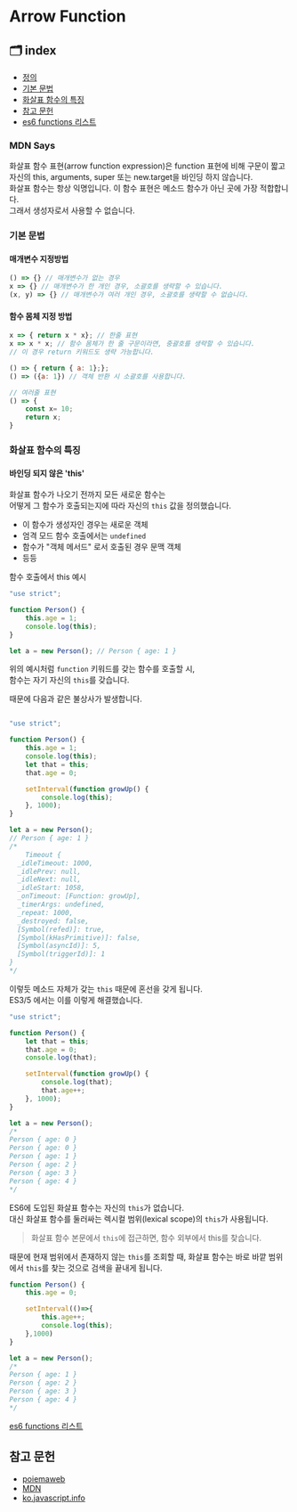 # Arrow Function

## 🗂 index

- [정의](#mdn-says)
- [기본 문법](#기본-문법)
- [화살표 함수의 특징](#화살표-함수의-특징)
- [참고 문헌](#참고-문헌)
- [es6 functions 리스트](https://github.com/Minsoo-web/es_features/tree/master/es6#functions)

### MDN Says

화살표 함수 표현(arrow function expression)은 function 표현에 비해 구문이 짧고  
자신의 this, arguments, super 또는 new.target을 바인딩 하지 않습니다.  
화살표 함수는 항상 익명입니다. 이 함수 표현은 메소드 함수가 아닌 곳에 가장 적합합니다.  
그래서 생성자로서 사용할 수 없습니다.

### 기본 문법

#### 매개변수 지정방법

```JavaScript
() => {} // 매개변수가 없는 경우
x => {} // 매개변수가 한 개인 경우, 소괄호를 생략할 수 있습니다.
(x, y) => {} // 매개변수가 여러 개인 경우, 소괄호를 생략할 수 없습니다.

```

#### 함수 몸체 지정 방법

```JavaScript
x => { return x * x}; // 한줄 표현
x => x * x; // 함수 몸체가 한 줄 구문이라면, 중괄호를 생략할 수 있습니다.
// 이 경우 return 키워드도 생략 가능합니다.

() => { return { a: 1};};
() => ({a: 1}) // 객체 반환 시 소괄호를 사용합니다.

// 여러줄 표현
() => {
    const x= 10;
    return x;
}
```

### 화살표 함수의 특징

#### 바인딩 되지 않은 'this'

화살표 함수가 나오기 전까지 모든 새로운 함수는  
어떻게 그 함수가 호출되는지에 따라 자신의 `this` 값을 정의했습니다.

- 이 함수가 생성자인 경우는 새로운 객체
- 엄격 모드 함수 호출에서는 `undefined`
- 함수가 "객체 메서드" 로서 호출된 경우 문맥 객체
- 등등

함수 호출에서 this 예시

```JavaScript
"use strict";

function Person() {
    this.age = 1;
    console.log(this);
}

let a = new Person(); // Person { age: 1 }

```

위의 예시처럼 `function` 키워드를 갖는 함수를 호출할 시,  
함수는 자기 자신의 `this`를 갖습니다.

때문에 다음과 같은 불상사가 발생합니다.

```JavaScript

"use strict";

function Person() {
    this.age = 1;
    console.log(this);
    let that = this;
    that.age = 0;

    setInterval(function growUp() {
        console.log(this);
    }, 1000);
}

let a = new Person();
// Person { age: 1 }
/*
    Timeout {
  _idleTimeout: 1000,
  _idlePrev: null,
  _idleNext: null,
  _idleStart: 1058,
  _onTimeout: [Function: growUp],
  _timerArgs: undefined,
  _repeat: 1000,
  _destroyed: false,
  [Symbol(refed)]: true,
  [Symbol(kHasPrimitive)]: false,
  [Symbol(asyncId)]: 5,
  [Symbol(triggerId)]: 1
}
*/

```

이렇듯 메소드 자체가 갖는 `this` 때문에 혼선을 갖게 됩니다.  
ES3/5 에서는 이를 이렇게 해결했습니다.

```JavaScript
"use strict";

function Person() {
    let that = this;
    that.age = 0;
    console.log(that);

    setInterval(function growUp() {
        console.log(that);
        that.age++;
    }, 1000);
}

let a = new Person();
/*
Person { age: 0 }
Person { age: 0 }
Person { age: 1 }
Person { age: 2 }
Person { age: 3 }
Person { age: 4 }
*/
```

ES6에 도입된 화살표 함수는 자신의 `this`가 없습니다.  
대신 화살표 함수를 둘러싸는 렉시컬 범위(lexical scope)의 `this`가 사용됩니다.

> 화살표 함수 본문에서 `this`에 접근하면, 함수 외부에서 this를 찾습니다.

때문에 현재 범위에서 존재하지 않는 `this`를 조회할 때, 화살표 함수는 바로 바깥 범위에서 `this`를 찾는 것으로 검색을 끝내게 됩니다.

```JavaScript
function Person() {
    this.age = 0;

    setInterval(()=>{
        this.age++;
        console.log(this);
    },1000)
}

let a = new Person();
/*
Person { age: 1 }
Person { age: 2 }
Person { age: 3 }
Person { age: 4 }
*/
```

[es6 functions 리스트](https://github.com/Minsoo-web/es_features/tree/master/es6#functions)

## 참고 문헌

- [poiemaweb](https://poiemaweb.com/es6-arrow-function)
- [MDN](https://developer.mozilla.org/ko/docs/Web/JavaScript/Reference/Functions/%EC%95%A0%EB%A1%9C%EC%9A%B0_%ED%8E%91%EC%85%98)
- [ko.javascript.info](https://ko.javascript.info/arrow-functions)
